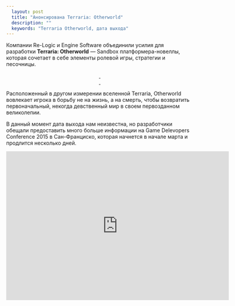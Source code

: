 ```yaml
---
  layout: post
  title: "Анонсирована Terraria: Otherworld"
  description: ""
  keywords: "Terraria Otherworld, дата выхода"
---
```


<p>Компании Re-Logic и Engine Software объединили усилия для разработки <b>Terraria: Otherworld</b> — Sandbox платформера-новеллы, которая сочетает в себе элементы ролевой игры, стратегии и песочницы.</p>

<div align="center">
<a class="fancybox" rel="gallery1" href="{{site.base_path}}images/screenshots/screenshot_0.jpg" title="Terraria Otherworld">
	<img src="{{site.base_path}}images/screenshots/screenshot_0m.jpg" alt="" />
</a>
<a class="fancybox" rel="gallery1" href="{{site.base_path}}images/screenshots/screenshot_1.jpg" title="Terraria Otherworld">
	<img src="{{site.base_path}}images/screenshots/screenshot_1m.jpg" alt="" />
</a>
</div>
<div align="center">
<a class="fancybox" rel="gallery1" href="{{site.base_path}}images/screenshots/screenshot_2.jpg" title="Terraria Otherworld">
	<img src="{{site.base_path}}images/screenshots/screenshot_2m.jpg" alt="" />
</a>
<a class="fancybox" rel="gallery1" href="{{site.base_path}}images/screenshots/screenshot_3.jpg" title="Terraria Otherworld">
	<img src="{{site.base_path}}images/screenshots/screenshot_3m.jpg" alt="" />
</a>
</div>

<p>Расположенный в другом измерении вселенной Terraria, Otherworld вовлекает игрока в борьбу не на жизнь, а на смерть, чтобы возвратить первоначальный, некогда девственный мир в своем первозданном великолепии.</p>

<p>В данный момент дата выхода нам неизвестна, но разработчики обещали предоставить много больше информации на Game Delevopers Conference 2015 в Сан-Франциско, которая начнется в начале марта и продлится несколько дней.</p>

<div class="video-wrapper">
  <iframe width="600" height="400" frameborder="none" src="https://www.youtube.com/embed/RCXk_ZCgxJI" allowfullscreen="allowfullscreen="> </iframe>
</div>
